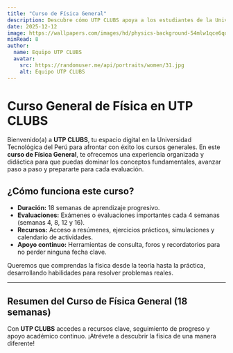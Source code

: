 ```yaml
---
title: "Curso de Física General"
description: Descubre cómo UTP CLUBS apoya a los estudiantes de la Universidad Tecnológica del Perú en el curso de Física General, con recursos, resúmenes y evaluaciones para cada etapa del aprendizaje.
date: 2025-12-12
image: https://wallpapers.com/images/hd/physics-background-54mlw1qce6qos4v0.jpg
minRead: 8
author:
  name: Equipo UTP CLUBS
  avatar:
    src: https://randomuser.me/api/portraits/women/31.jpg
    alt: Equipo UTP CLUBS
---
```


# Curso General de Física en UTP CLUBS

Bienvenido(a) a **UTP CLUBS**, tu espacio digital en la Universidad Tecnológica del Perú para afrontar con éxito los cursos generales. En este **curso de Física General**, te ofrecemos una experiencia organizada y didáctica para que puedas dominar los conceptos fundamentales, avanzar paso a paso y prepararte para cada evaluación.

## ¿Cómo funciona este curso?

- **Duración:** 18 semanas de aprendizaje progresivo.
- **Evaluaciones:** Exámenes o evaluaciones importantes cada 4 semanas (semanas 4, 8, 12 y 16).
- **Recursos:** Acceso a resúmenes, ejercicios prácticos, simulaciones y calendario de actividades.
- **Apoyo continuo:** Herramientas de consulta, foros y recordatorios para no perder ninguna fecha clave.

Queremos que comprendas la física desde la teoría hasta la práctica, desarrollando habilidades para resolver problemas reales.

---

## Resumen del Curso de Física General (18 semanas)

Con **UTP CLUBS** accedes a recursos clave, seguimiento de progreso y apoyo académico continuo. ¡Atrévete a descubrir la física de una manera diferente!
